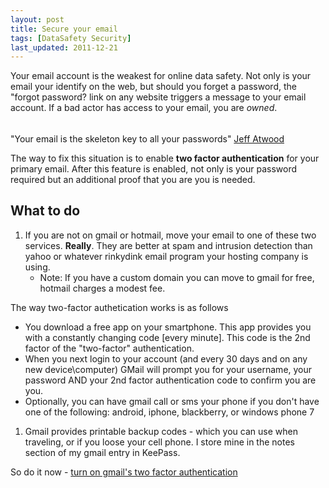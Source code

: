 ```yaml
---
layout: post
title: Secure your email
tags: [DataSafety Security]
last_updated: 2011-12-21
---
```


Your email account is the weakest for online data safety. Not only is your email your identify on the web, but should you forget a password, the "forgot password? link on any website triggers a message to your email account. If a bad actor has access to your email, you are _owned_.

###### 
"Your email is the skeleton key to all your passwords" [Jeff Atwood](https://twitter.com/#!/codinghorror/status/76394112697368576)


The way to fix this situation is to enable **two factor authentication** for your primary email. After this feature is enabled, not only is your password required but an additional proof that you are you is needed. 

## What to do
1. If you are not on gmail or hotmail, move your email to one of these two services. **Really**. They are better at spam and intrusion detection than yahoo or whatever rinkydink email program your hosting company is using. 
	* Note: If you have a custom domain you can move to gmail for free, hotmail charges a modest fee.

The way two-factor authetication works is as follows

* You download a free app on your smartphone. This app provides you with a constantly changing code [every minute]. This code is the 2nd factor of the "two-factor" authentication.
* When you next login to your account (and every 30 days and on any new device\computer) GMail will prompt you for your username, your password AND your 2nd factor authentication code to confirm you are you. 
* Optionally, you can have gmail call or sms your phone if you don't have one of the following: android, iphone, blackberry, or windows phone 7
1. Gmail provides printable backup codes - which you can use when traveling, or if you loose your cell phone. I store mine in the notes section of my gmail entry in KeePass.


So do it now - [turn on gmail's two factor authentication](https://accounts.google.com/SmsAuthConfig?hl=en)
